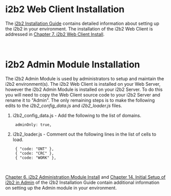 # i2b2 Web Client Installation

The [i2b2 Installation Guide](http://community.i2b2.org/wiki/display/getstarted/i2b2+Installation+Guide) contains detailed information about setting up the i2b2 in your environment. The installation of the i2b2 Web Client is addressed in [Chapter 7. i2b2 Web Client Install](http://community.i2b2.org/wiki/display/getstarted/Chapter+7.+i2b2+Web+Client+Install).

<br />

# i2b2 Admin Module Installation

The i2b2 Admin Module is used by administrators to setup and maintain the i2b2 environment(s). The i2b2 Web Client is installed on your Web Server, however the i2b2 Admin Module is installed on your i2b2 Server. To do this you will need to copy the Web Client source code to your i2b2 Server and rename it to "Admin". The only remaining steps is to make the following edits to the _i2b2\_config\_data.js_ and _i2b2\_loader.js_ files.

1. i2b2\_config\_data.js - Add the following to the list of domains.

        adminOnly: true,


2. i2b2\_loader.js - Comment out the following lines in the list of cells to load.


        { "code: "ONT" },
        { "code: "CRC" },
        { "code: "WORK" },

<br />

[Chapter 6. i2b2 Administration Module Install](http://community.i2b2.org/wiki/display/getstarted/Chapter+6.+i2b2+Administration+Module+Install) and [Chapter 14. Initial Setup of i2b2 in Admin](http://community.i2b2.org/wiki/display/getstarted/Chapter+6.+i2b2+Administration+Module+Install) of the i2b2 Installation Guide contain additional information on setting up the Admin module in your environment.
